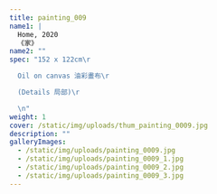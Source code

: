 ```yaml
---
title: painting_009
name1: |
  Home, 2020
  《家》
name2: ""
spec: "152 x 122cm\r

  Oil on canvas 油彩畫布\r

  (Details 局部)\r

  \n"
weight: 1
cover: /static/img/uploads/thum_painting_0009.jpg
description: ""
galleryImages:
  - /static/img/uploads/painting_0009.jpg
  - /static/img/uploads/painting_0009_1.jpg
  - /static/img/uploads/painting_0009_2.jpg
  - /static/img/uploads/painting_0009_3.jpg
---
```

